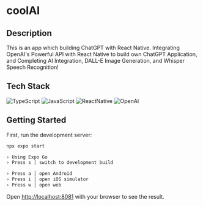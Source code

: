 # coolAI

## Description
This is an app which building ChatGPT with React Native. Integrating OpenAI's Powerful API with React Native to build own ChatGPT Application, and Completing AI Integration, DALL-E Image Generation, and Whisper Speech Recognition!

## Tech Stack
![TypeScript](https://img.shields.io/badge/TypeScript-007ACC?style=for-the-badge&logo=typescript&logoColor=white)
![JavaScript](https://img.shields.io/badge/JavaScript-F7DF1E?style=for-the-badge&logo=javascript&logoColor=black)
![ReactNative](https://img.shields.io/badge/ReactNative-61DAFB?style=for-the-badge&logo=react&logoColor=black)
![OpenAI](https://img.shields.io/badge/OpenAI-04a67e?style=for-the-badge&logo=OpenAI&logoColor=white)


## Getting Started
First, run the development server:
```bash
npx expo start

› Using Expo Go
› Press s │ switch to development build

› Press a │ open Android
› Press i │ open iOS simulator
› Press w │ open web
```
Open [http://localhost:8081](http://localhost:8081) with your browser to see the result.



